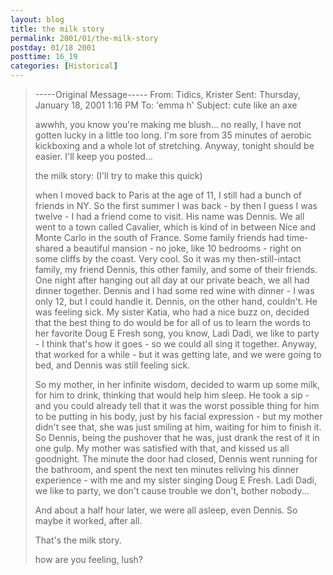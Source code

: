```yaml
---
layout: blog
title: the milk story
permalink: 2001/01/the-milk-story
postday: 01/18 2001
posttime: 16_19
categories: [Historical]
---
```


> -----Original Message-----
> From:    Tidics, Krister 
> Sent:    Thursday, January 18, 2001 1:16 PM
> To:    'emma h'
> Subject:    cute like an axe
> 
> awwhh, you know
> you're making me blush...
> no really, I have not gotten lucky in a little too long.
> I'm sore from 35 minutes of aerobic kickboxing and a whole lot of
> stretching.
> Anyway, tonight should be easier.
> I'll keep you posted...
> 
> the milk story: (I'll try to make this quick)
> 
> when I moved back to Paris at the age of 11, I still had a bunch of
> friends in NY.
> So the first summer I was back - by then I guess I was twelve  - I had a
> friend come to visit.
> His name was Dennis.
> We all went to a town called Cavalier, which is kind of in between Nice
> and Monte Carlo in the south of France.
> Some family friends had time-shared a beautiful mansion - no joke, like 10
> bedrooms - right on some cliffs by the coast.
> Very cool.
> So it was my then-still-intact family, my friend Dennis, this other
> family, and some of their friends.
> One night after hanging out all day at our private beach, we all had
> dinner together.
> Dennis and I had some red wine with dinner - I was only 12, but I could
> handle it.
> Dennis, on the other hand, couldn't. He was feeling sick.
> My sister Katia, who had a nice buzz on, decided that the best thing to do
> would be for all of us to learn the words to her favorite Doug E Fresh
> song, you know, Ladi Dadi, we like to party - I think that's how it goes -
> so we could all sing it together.
> Anyway, that worked for a while - but it was getting late, and we were
> going to bed, and Dennis was still feeling sick.
> 
> So my mother, in her infinite wisdom, decided to warm up some milk, for
> him to drink, thinking that would help him sleep.
> He took a sip - and you could already tell that it was the worst possible
> thing for him to be putting in his body, just by his facial expression -
> but my mother didn't see that, she was just smiling at him, waiting for
> him to finish it.
> So Dennis, being the pushover that he was, just drank the rest of it in
> one gulp. My mother was satisfied with that, and kissed us all goodnight.
> The minute the door had closed, Dennis went running for the bathroom, and
> spent the next ten minutes reliving his dinner experience - with me and my
> sister singing Doug E Fresh. Ladi Dadi, we like to party, we don't cause
> trouble we don't, bother nobody...
> 
> And about a half hour later, we were all asleep, even Dennis. So maybe it
> worked, after all.
> 
> That's the milk story.
> 
> 
> 
> how are you feeling, lush?
